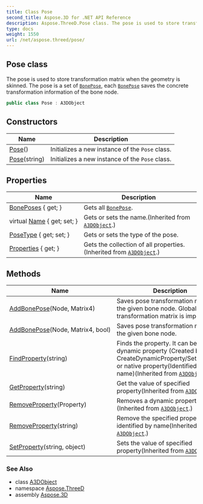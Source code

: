```yaml
---
title: Class Pose
second_title: Aspose.3D for .NET API Reference
description: Aspose.ThreeD.Pose class. The pose is used to store transformation matrix when the geometry is skinned. The pose is a set of BonePose each BonePose saves the concrete transformation information of the bone node
type: docs
weight: 1550
url: /net/aspose.threed/pose/
---
```

## Pose class

The pose is used to store transformation matrix when the geometry is skinned. The pose is a set of [`BonePose`](../bonepose/), each [`BonePose`](../bonepose/) saves the concrete transformation information of the bone node.

```csharp
public class Pose : A3DObject
```

## Constructors

| Name | Description |
| --- | --- |
| [Pose](pose/#constructor)() | Initializes a new instance of the `Pose` class. |
| [Pose](pose/#constructor_1)(string) | Initializes a new instance of the `Pose` class. |

## Properties

| Name | Description |
| --- | --- |
| [BonePoses](../../aspose.threed/pose/boneposes/) { get; } | Gets all [`BonePose`](../bonepose/). |
| virtual [Name](../../aspose.threed/a3dobject/name/) { get; set; } | Gets or sets the name.(Inherited from [`A3DObject`](../a3dobject/).) |
| [PoseType](../../aspose.threed/pose/posetype/) { get; set; } | Gets or sets the type of the pose. |
| [Properties](../../aspose.threed/a3dobject/properties/) { get; } | Gets the collection of all properties.(Inherited from [`A3DObject`](../a3dobject/).) |

## Methods

| Name | Description |
| --- | --- |
| [AddBonePose](../../aspose.threed/pose/addbonepose/#addbonepose)(Node, Matrix4) | Saves pose transformation matrix for the given bone node. Global transformation matrix is implied. |
| [AddBonePose](../../aspose.threed/pose/addbonepose/#addbonepose_1)(Node, Matrix4, bool) | Saves pose transformation matrix for the given bone node. |
| [FindProperty](../../aspose.threed/a3dobject/findproperty/)(string) | Finds the property. It can be a dynamic property (Created by CreateDynamicProperty/SetProperty) or native property(Identified by its name)(Inherited from [`A3DObject`](../a3dobject/).) |
| [GetProperty](../../aspose.threed/a3dobject/getproperty/)(string) | Get the value of specified property(Inherited from [`A3DObject`](../a3dobject/).) |
| [RemoveProperty](../../aspose.threed/a3dobject/removeproperty/)(Property) | Removes a dynamic property.(Inherited from [`A3DObject`](../a3dobject/).) |
| [RemoveProperty](../../aspose.threed/a3dobject/removeproperty/)(string) | Remove the specified property identified by name(Inherited from [`A3DObject`](../a3dobject/).) |
| [SetProperty](../../aspose.threed/a3dobject/setproperty/)(string, object) | Sets the value of specified property(Inherited from [`A3DObject`](../a3dobject/).) |

### See Also

* class [A3DObject](../a3dobject/)
* namespace [Aspose.ThreeD](../../aspose.threed/)
* assembly [Aspose.3D](../../)



